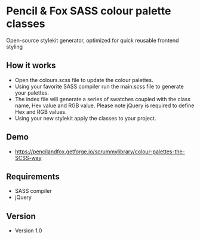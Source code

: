 # Pencil & Fox SASS colour palette classes
Open-source stylekit generator, optimized for quick reusable frontend styling

## How it works
- Open the colours.scss file to update the colour palettes.
- Using your favorite SASS compiler run the main.scss file to generate your palettes.
- The index file will generate a series of swatches coupled with the class name, Hex value and RGB value. Please note jQuery is required to define Hex and RGB values.
- Using your new stylekit apply the classes to your project.

## Demo
- https://pencilandfox.getforge.io/scrummylibrary/colour-palettes-the-SCSS-way

## Requirements
- SASS compiler
- jQuery

## Version
- Version 1.0
